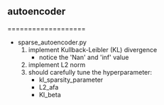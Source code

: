 ## autoencoder
===================
* sparse_autoencoder.py
	1.  implement Kullback-Leibler (KL) divergence
		* 	notice the 'Nan' and 'inf' value
	2.  implement L2 norm
	3. 	should carefully tune the hyperparameter: 
		*	kl_sparsity_parameter
		*	L2_afa
		*	Kl_beta


